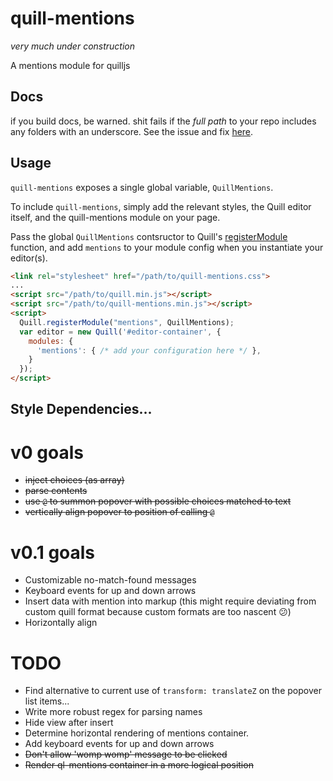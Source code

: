 # quill-mentions
_very much under construction_

A mentions module for quilljs

## Docs

if you build docs, be warned. shit fails if the _full path_ to your repo includes any folders with an underscore. See the issue and fix [here](https://github.com/brettimus/quill-mentions/issues/1).


## Usage
`quill-mentions` exposes a single global variable, `QuillMentions`. 

To include `quill-mentions`, simply add the relevant styles, the Quill editor itself, and the quill-mentions module on your page.

Pass the global `QuillMentions` contsructor to Quill's [registerModule](http://quilljs.com/docs/api/#quillregistermodule) function, and add `mentions` to your module config when you instantiate your editor(s).

```html
<link rel="stylesheet" href="/path/to/quill-mentions.css">
...
<script src="/path/to/quill.min.js"></script>
<script src="/path/to/quill-mentions.min.js"></script>
<script>
  Quill.registerModule("mentions", QuillMentions);
  var editor = new Quill('#editor-container', {
    modules: {
      'mentions': { /* add your configuration here */ },
    }
  });
</script>
```

## Style Dependencies...



# v0 goals
* ~~inject choices (as array)~~
* ~~parse contents~~
* ~~use `@` to summon popover with possible choices matched to text~~
* ~~vertically align popover to position of calling `@`~~

# v0.1 goals
* Customizable no-match-found messages
* Keyboard events for up and down arrows
* Insert data with mention into markup (this might require deviating from custom quill format because custom formats are too nascent :confused:)
* Horizontally align

# TODO
* Find alternative to current use of `transform: translateZ` on the popover list items...
* Write more robust regex for parsing names
* Hide view after insert
* Determine horizontal rendering of mentions container.
* Add keyboard events for up and down arrows
* ~~Don't allow 'womp womp' message to be clicked~~
* ~~Render ql-mentions container in a more logical position~~
